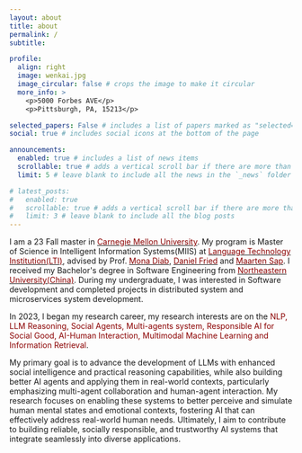 ```yaml
---
layout: about
title: about
permalink: /
subtitle: 

profile:
  align: right
  image: wenkai.jpg
  image_circular: false # crops the image to make it circular
  more_info: >
    <p>5000 Forbes AVE</p>
    <p>Pittsburgh, PA, 15213</p>

selected_papers: False # includes a list of papers marked as "selected={true}"
social: true # includes social icons at the bottom of the page

announcements:
  enabled: true # includes a list of news items
  scrollable: true # adds a vertical scroll bar if there are more than 3 news items
  limit: 5 # leave blank to include all the news in the `_news` folder

# latest_posts:
#   enabled: true
#   scrollable: true # adds a vertical scroll bar if there are more than 3 new posts items
#   limit: 3 # leave blank to include all the blog posts
---
```

I am a 23 Fall master in [<span style="color: #8B0000;">Carnegie Mellon University</span>](https://www.cmu.edu/). My program is Master of Science in Intelligent Information Systems(MIIS) at [<span style="color: #8B0000;">Language Technology Institution(LTI)</span>](https://lti.cs.cmu.edu/), advised by Prof. [<span style="color: #8B0000;">Mona Diab</span>](https://www.lti.cs.cmu.edu/people/faculty/diab-mona.html), [<span style="color: #8B0000;">Daniel Fried</span>](https://dpfried.github.io/) and [<span style="color: #8B0000;">Maarten Sap</span>](https://maartensap.com/). I received my Bachelor's degree in Software Engineering from [<span style="color: #8B0000;">Northeastern University(China)</span>](https://english.neu.edu.cn/). During my undergraduate, I was interested in Software development and completed projects in distributed system and microservices system development.

In 2023, I began my research career, my research interests are on the <span style="color: #8B0000;">NLP, LLM Reasoning, Social Agents, Multi-agents system, Responsible AI for Social Good, AI-Human Interaction, Multimodal Machine Learning and Information Retrieval</span>. 

My primary goal is to advance the development of LLMs with enhanced social intelligence and practical reasoning capabilities, while also building better AI agents and applying them in real-world contexts, particularly emphasizing multi-agent collaboration and human-agent interaction. My research focuses on enabling these systems to better perceive and simulate human mental states and emotional contexts, fostering AI that can effectively address real-world human needs. Ultimately, I aim to contribute to building reliable, socially responsible, and trustworthy AI systems that integrate seamlessly into diverse applications.



<!-- 
Write your biography here. Tell the world about yourself. Link to your favorite [subreddit](http://reddit.com). You can put a picture in, too. The code is already in, just name your picture `prof_pic.jpg` and put it in the `img/` folder.

Put your address / P.O. box / other info right below your picture. You can also disable any of these elements by editing `profile` property of the YAML header of your `_pages/about.md`. Edit `_bibliography/papers.bib` and Jekyll will render your [publications page](/al-folio/publications/) automatically.

Link to your social media connections, too. This theme is set up to use [Font Awesome icons](https://fontawesome.com/) and [Academicons](https://jpswalsh.github.io/academicons/), like the ones below. Add your Facebook, Twitter, LinkedIn, Google Scholar, or just disable all of them. -->
